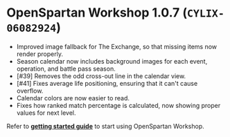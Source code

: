 # OpenSpartan Workshop 1.0.7 (`CYLIX-06082924`)

- Improved image fallback for The Exchange, so that missing items now render properly.
- Season calendar now includes background images for each event, operation, and battle pass season.
- [#39] Removes the odd cross-out line in the calendar view.
- [#41] Fixes average life positioning, ensuring that it can't cause overflow.
- Calendar colors are now easier to read.
- Fixes how ranked match percentage is calculated, now showing proper values for next level.

Refer to [**getting started guide**](https://openspartan.com/docs/workshop/guides/get-started/) to start using OpenSpartan Workshop.
